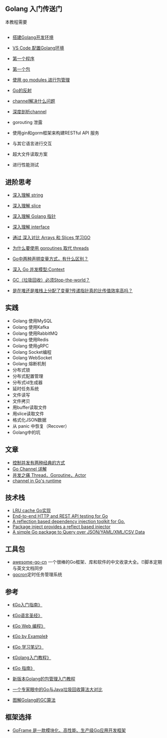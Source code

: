 ## Golang 入门传送门
本教程需要
## 

* [搭建Golang开发环境](https://golang.org/dl/)
* [VS Code 配置Golang环境](./Books/vscode_golang_env.md)
* [第一个程序](./Books/hello.md)
* [第一个包](./Books/package.md)
* [使用 go modules 进行包管理](./Books/go_modules.md)

* [Go的反射]()
* [channel解决什么问题]()
* [深度剖析channel](http://shanks.leanote.com/post/%E6%B7%B1%E5%BA%A6%E5%89%96%E6%9E%90channel)
* gorouting 泄露
* 使用gin和gorm框架来构建RESTful API 服务
* 与其它语言进行交互
* 超大文件读取方案
* 进行性能测试

## 进阶思考

* [深入理解 string](./Books/string.md)
* [深入理解 slice](./Books/slice.md)
* [深入理解 Golang 指针](./Books/pointer.md)
* [深入理解 interface](./Books/interface.md)

* [通过 深入对比 Arrays 和 Slices 学习GO](./Books/array_slice.md)
* [为什么要使用 goroutines 取代 threads](./Books/goroutines.md)
* [Go中两种声明变量方式，有什么区别？](./Books/variable.md)
* [深入 Go 并发模型:Context](./Books/context.md)
* [GC（垃圾回收）必须Stop-the-world？](./Books/garbageCollection.md)
* [是在堆还是堆栈上分配了变量?传递指针真的比传值效率高吗？](./Books/variableAllocated.md)


## 实践
* Golang 使用MySQL
* Golang 使用Kafka
* Golang 使用RabbitMQ
* Golang 使用Redis
* Golang 使用gRPC
* Golang Socket编程
* Golang WebSocket
* Golang 熔断机制
* 分布式锁
* 分布式配置管理
* 分布式id生成器
* 延时任务系统
* 文件读写
* 文件拷贝
* 用buffer读取文件
* 用slice读取文件
* 格式化JSON数据
* 从 panic 中恢复（Recover）
* Golang中的坑

## 文章
* [控制并发有两种经典的方式](https://zhuanlan.zhihu.com/p/58967892)
* [Go Channel 详解](https://colobu.com/2016/04/14/Golang-Channels/)
* [并发之痛 Thread，Goroutine，Actor](http://jolestar.com/parallel-programming-model-thread-goroutine-actor/)
* [channel in Go's runtime](http://skoo.me/go/2013/09/20/go-runtime-channel)

## 技术栈
* [LRU cache Go实现](https://github.com/hashicorp/golang-lru)
* [End-to-end HTTP and REST API testing for Go](https://github.com/gavv/httpexpect)
* [A reflection based dependency injection toolkit for Go. ](https://github.com/uber-go/dig)
* [Package inject provides a reflect based injector](https://github.com/facebookarchive/inject)
* [A simple Go package to Query over JSON/YAML/XML/CSV Data ](https://github.com/thedevsaddam/gojsonq)

## 工具包
* [awesome-go-cn](https://github.com/yinggaozhen/awesome-go-cn) 一个很棒的Go框架、库和软件的中文收录大全。⏰脚本定期与英文文档同步
* [gocron](https://github.com/ouqiang/gocron)定时任务管理系统

## 参考
* [《Go入门指南》](https://go.wuhaolin.cn/the-way-to-go/)
* [《Go语言圣经》](https://go.wuhaolin.cn/gopl/)
* [《Go Web 编程》](https://go.wuhaolin.cn/build-web-application-with-golang/)
* [《Go by Example》](https://gobyexample.com/)
* [《Go 学习笔记》](https://github.com/qyuhen/book)
* [《Golang入门教程》](http://c.biancheng.net/golang/)
* [《Go 指南》](https://go.openset.wang/)

* [新版本Golang的包管理入门教程](https://juejin.im/post/5c9c8c4fe51d450bc9547ba1)
* [一个专家眼中的Go与Java垃圾回收算法大对比](https://www.dushibaiyu.com/2016/12/java-go-gc.html)
* [图解Golang的GC算法](https://mp.weixin.qq.com/s/_h0-8hma5y_FHKBeFuOOyw)


## 框架选择
* [GoFrame 是一款模块化、高性能、生产级Go应用开发框架](https://github.com/gogf/gf/blob/master/README_ZH.MD)